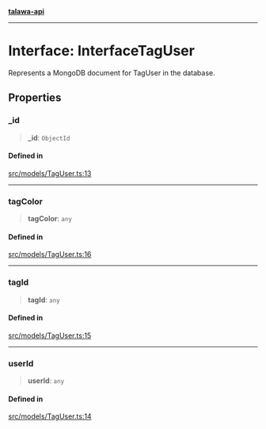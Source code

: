 [**talawa-api**](../../../README.md)

***

# Interface: InterfaceTagUser

Represents a MongoDB document for TagUser in the database.

## Properties

### \_id

> **\_id**: `ObjectId`

#### Defined in

[src/models/TagUser.ts:13](https://github.com/Suyash878/talawa-api/blob/e4413cec641a837926071678fed3c7f67234e31e/src/models/TagUser.ts#L13)

***

### tagColor

> **tagColor**: `any`

#### Defined in

[src/models/TagUser.ts:16](https://github.com/Suyash878/talawa-api/blob/e4413cec641a837926071678fed3c7f67234e31e/src/models/TagUser.ts#L16)

***

### tagId

> **tagId**: `any`

#### Defined in

[src/models/TagUser.ts:15](https://github.com/Suyash878/talawa-api/blob/e4413cec641a837926071678fed3c7f67234e31e/src/models/TagUser.ts#L15)

***

### userId

> **userId**: `any`

#### Defined in

[src/models/TagUser.ts:14](https://github.com/Suyash878/talawa-api/blob/e4413cec641a837926071678fed3c7f67234e31e/src/models/TagUser.ts#L14)
